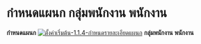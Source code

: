 # กำหนดแผนก กลุ่มพนักงาน พนักงาน

**กำหนดแผนก** [![ตั้งค่าเริ่มต้น-1.1.4-กำหนดรายละเอียดแผนก](/images/ตั้งค่าเริ่มต้น-1.1.4-กำหนดรายละเอียดแผนก.jpg)](/images/ตั้งค่าเริ่มต้น-1.1.4-กำหนดรายละเอียดแผนก.jpg)
**กลุ่มพนักงาน**   **พนักงาน**  

